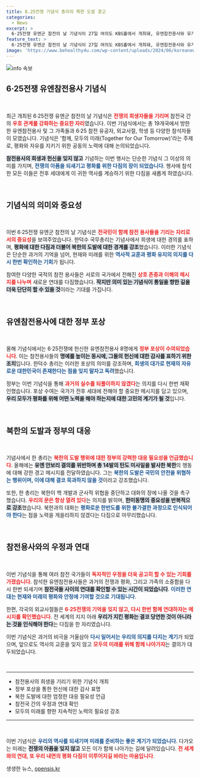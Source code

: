 ```yaml
---
title: 6.25전쟁 기념식 총리의 북한 도발 경고
categories:
  - News
excerpt: >
  6·25전쟁 유엔군 참전의 날 기념식이 27일 여의도 KBS홀에서 개최돼, 유엔참전용사와 유가족 등 1,000여 명이 모였습니다. 한 총리는 북한의 최근 도발을 비판하며 강력한 한미동맹으로 대응하겠다고 강조했습니다.
feature_text: >
  6·25전쟁 유엔군 참전의 날 기념식이 27일 여의도 KBS홀에서 개최돼, 유엔참전용사와 유가족 등 1,000여 명이 모였습니다. 한 총리는 북한의 최근 도발을 비판하며 강력한 한미동맹으로 대응하겠다고 강조했습니다.
image: 'https://www.behealthy4u.com/wp-content/uploads/2024/06/koreanews.jpg'
---
```


<p><img src="https://www.behealthy4u.com/wp-content/uploads/2024/06/koreanews.jpg" alt="info 속보" /></p>

<h2 data-ke-size="size26">6·25전쟁 유엔참전용사 기념식</h2>

<p data-ke-size="size16">&nbsp;</p>

<p>최근 개최된 6·25전쟁 유엔군 참전의 날 기념식은 <b><span style="color: #ee2323;">전쟁의 희생자들을 기리며</span></b> 참전국 간의 <b><span style="color: #ee2323;">우호 관계를 강화하는 중요한 자리</span></b>였습니다. 이번 기념식에서는 총 19개국에서 방한한 유엔참전용사 및 그 가족들과 6·25 참전 유공자, 외교사절, 학생 등 다양한 참석자들이 모였습니다. 기념식은 '함께, 모두의 미래(Together for Our Tomorrow)'라는 주제로, 평화와 자유를 지키기 위한 공동의 노력에 대해 논의되었습니다. </p>

<p><b><span style="background-color: #21538527;">참전용사의 희생과 헌신을 잊지 않고</span></b> 기념하는 이번 행사는 단순한 기념식 그 이상의 의미를 가지며, <b><span style="color: #1a5490;">전쟁의 아픔을 되새기고 평화를 위한 다짐의 장이 되었습니다</span></b>. 행사에 참석한 모든 이들은 전후 세대에게 이 귀한 역사를 계승하기 위한 다짐을 새롭게 하였습니다.</p>

<p data-ke-size="size16">&nbsp;</p>

<h2 data-ke-size="size26">기념식의 의미와 중요성</h2>

<p data-ke-size="size16">&nbsp;</p>

<p>이번 6·25전쟁 유엔군 참전의 날 기념식은 <b><span style="color: #ee2323;">전국민이 함께 참전 용사들을 기리는 자리로서의 중요성</span></b>을 보여주었습니다. 한덕수 국무총리는 기념사에서 희생에 대한 경의를 표하며, <b><span style="background-color: #21538527;">평화에 대한 다짐과 더불어 북한의 도발에 대한 경계를 강조</span></b>했습니다. 이러한 기념식은 단순한 과거의 기억을 넘어, 현재와 미래를 위한 <b><span style="color: #1a5490;">역사적 교훈과 평화 유지의 의지를 다시 한번 확인하는 기회</span></b>가 됩니다.</p>

<p>참여한 다양한 국적의 참전 용사들은 서로의 국가에서 전해진 <b><span style="color: #ee2323;">상호 존중과 이해의 메시지를 나누며</span></b> 새로운 연대를 다짐했습니다. <b><span style="background-color: #21538527;">작지만 의미 있는 기념식이 통일을 향한 길을 더욱 단단히 할 수 있을 것</span></b>이라는 기대를 가집니다.</p>

<p data-ke-size="size16">&nbsp;</p>

<h2 data-ke-size="size26">유엔참전용사에 대한 정부 포상</h2>

<p data-ke-size="size16">&nbsp;</p>

<p>올해 기념식에서는 6·25전쟁에 헌신한 유엔참전용사 8명에게 <b><span style="color: #ee2323;">정부 포상이 수여되었습니다</span></b>. 이는 참전용사들의 <b><span style="background-color: #21538527;">명예를 높이는 동시에, 그들의 헌신에 대한 감사를 표하기 위한 조치</span></b>입니다. 한덕수 총리는 이러한 포상의 의미를 강조하며, <b><span style="color: #1a5490;">희생의 대가로 현재의 자유로운 대한민국이 존재한다는 점을 잊지 말자고 독려</span></b>했습니다.</p>

<p>정부는 이번 기념식을 통해 <b><span style="color: #ee2323;">과거의 실수를 되풀이하지 않겠다</span></b>는 의지를 다시 한번 재확인했습니다. 포상 수여는 국가가 전후 세대에 전해야 할 중요한 메시지를 담고 있으며, <b><span style="background-color: #21538527;">우리 모두가 평화를 위해 어떤 노력을 해야 하는지에 대한 고민의 계기가 될 것</span></b>입니다.</p>

<p data-ke-size="size16">&nbsp;</p>

<h2 data-ke-size="size26">북한의 도발과 정부의 대응</h2>

<p data-ke-size="size16">&nbsp;</p>

<p>기념사에서 한 총리는 <b><span style="color: #ee2323;">북한의 도발 행위에 대한 정부의 강력한 대응 필요성을 언급했습니다</span></b>. 올해에는 <b><span style="background-color: #21538527;">유엔 안보리 결의를 위반하며 총 14발의 탄도 미사일을 발사한 북한</span></b>의 행동에 대해 강한 경고 메시지를 전달하였습니다. 그는 <b><span style="color: #1a5490;">북한의 도발은 국민의 안전을 위협하는 행위이며, 이에 대해 결코 묵과하지 않을 것</span></b>이라고 강조했습니다.</p>

<p>또한, 한 총리는 북한이 핵 개발과 군사적 위협을 중단하고 대화의 장에 나올 것을 촉구했습니다. <b><span style="color: #ee2323;">우리의 문은 항상 열려 있다</span></b>는 의지를 밝히며, <b><span style="background-color: #21538527;">한미동맹의 중요성을 반복적으로 강조</span></b>했습니다. 북한과의 대화는 <b><span style="color: #1a5490;">평화로운 한반도를 위한 불가결한 과정으로 인식되어야 한다</span></b>는 점을 노력을 게을리하지 않겠다는 다짐으로 마무리했습니다.</p>

<p data-ke-size="size16">&nbsp;</p>

<h2 data-ke-size="size26">참전용사와의 우정과 연대</h2>

<p data-ke-size="size16">&nbsp;</p>

<p>이번 기념식을 통해 여러 참전 국가들이 <b><span style="color: #ee2323;">독자적인 우정을 더욱 공고히 할 수 있는 기회를 가졌습니다</span></b>. 참석한 유엔참전용사들은 과거의 전쟁과 평화, 그리고 가족의 소중함을 다시 한번 되새기며 <b><span style="background-color: #21538527;">참전국들 사이의 연대를 확인할 수 있는 시간이 되었습니다</span></b>. <b><span style="color: #1a5490;">이러한 연대는 현재와 미래의 평화와 안정에 기여할 것으로 기대됩니다</span></b>.</p>

<p>한편, 각국의 외교사절들은 <b><span style="color: #ee2323;">6·25전쟁의 기억을 잊지 않고, 다시 한번 함께 연대하자는 메시지를 확인했습니다</span></b>. 전 세계의 지지 아래 <b><span style="background-color: #21538527;">우리가 지킨 평화는 결코 당연한 것이 아니라는 것을 인식해야 한다</span></b>는 다짐을 한 자리였습니다. </p>

<p>이번 기념식은 과거의 비극을 거울삼아 <b><span style="color: #1a5490;">다시 일어서는 우리의 의지를 다지는 계기</span></b>가 되었으며, 앞으로도 역사의 교훈을 잊지 않고 <b><span style="color: #ee2323;">모두의 미래를 위해 함께 나아가자</span></b>는 결의가 대두되었습니다.</p>

<p data-ke-size="size16">&nbsp;</p>

<hr>

<ul>
<li>참전용사의 희생을 기리기 위한 기념식 개최</li>
<li>정부 포상을 통한 헌신에 대한 감사 표명</li>
<li>북한 도발에 대한 엄정한 대응 필요성 언급</li>
<li>참전국 간의 우정과 연대 확인</li>
<li>모두의 미래를 향한 지속적인 노력의 필요성 강조</li>
</ul>

<hr>

<p data-ke-size="size16">&nbsp;</p>

<p>이번 기념식은 <b><span style="color: #1a5490;">우리의 역사를 되새기며 미래를 준비하는 좋은 계기가 되었습니다</span></b>. 다가오는 미래는 <b><span style="background-color: #21538527;">전쟁의 아픔을 잊지 않고</span></b> 모든 이가 함께 나아가는 길에 달려있습니다. <b><span style="color: #ee2323;">전 세계와의 연대, 또 우리 내면의 평화 다짐이 이루어지길 바라는 마음입니다</span></b>.</p>
생생한 뉴스, <a href="https://opensis.kr" rel="dofollow">opensis.kr</a>


